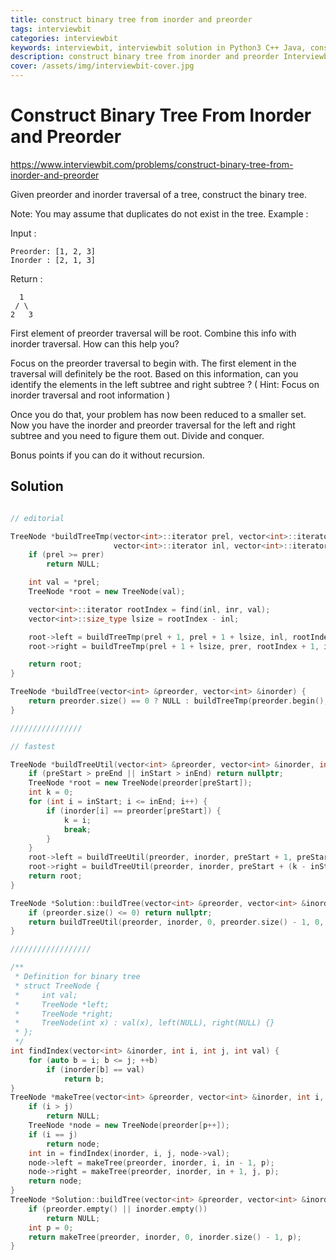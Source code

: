 ```yaml
---
title: construct binary tree from inorder and preorder
tags: interviewbit
categories: interviewbit
keywords: interviewbit, interviewbit solution in Python3 C++ Java, construct binary tree from inorder and preorder solution
description: construct binary tree from inorder and preorder Interviewbit Solution Explained
cover: /assets/img/interviewbit-cover.jpg
---
```


# Construct Binary Tree From Inorder and Preorder

https://www.interviewbit.com/problems/construct-binary-tree-from-inorder-and-preorder


Given preorder and inorder traversal of a tree, construct the binary tree.

 Note: You may assume that duplicates do not exist in the tree. 
Example :

Input :
```
Preorder: [1, 2, 3]
Inorder : [2, 1, 3]
```

Return :
```
  1
 / \
2   3
```

First element of preorder traversal will be root. Combine this info with inorder traversal. How can this help you?


Focus on the preorder traversal to begin with. 
The first element in the traversal will definitely be the root. 
Based on this information, can you identify the elements in the left subtree and right subtree ?
( Hint: Focus on inorder traversal and root information )

Once you do that, your problem has now been reduced to a smaller set.
Now you have the inorder and preorder traversal for the left and right subtree and you need to figure them out. 
Divide and conquer.

Bonus points if you can do it without recursion.


## Solution

```cpp

// editorial

TreeNode *buildTreeTmp(vector<int>::iterator prel, vector<int>::iterator prer,
                       vector<int>::iterator inl, vector<int>::iterator inr) {
    if (prel >= prer)
        return NULL;

    int val = *prel;
    TreeNode *root = new TreeNode(val);

    vector<int>::iterator rootIndex = find(inl, inr, val);
    vector<int>::size_type lsize = rootIndex - inl;

    root->left = buildTreeTmp(prel + 1, prel + 1 + lsize, inl, rootIndex);
    root->right = buildTreeTmp(prel + 1 + lsize, prer, rootIndex + 1, inr);

    return root;
}

TreeNode *buildTree(vector<int> &preorder, vector<int> &inorder) {
    return preorder.size() == 0 ? NULL : buildTreeTmp(preorder.begin(), preorder.end(), inorder.begin(), inorder.end());
}

////////////////

// fastest

TreeNode *buildTreeUtil(vector<int> &preorder, vector<int> &inorder, int preStart, int preEnd, int inStart, int inEnd) {
    if (preStart > preEnd || inStart > inEnd) return nullptr;
    TreeNode *root = new TreeNode(preorder[preStart]);
    int k = 0;
    for (int i = inStart; i <= inEnd; i++) {
        if (inorder[i] == preorder[preStart]) {
            k = i;
            break;
        }
    }
    root->left = buildTreeUtil(preorder, inorder, preStart + 1, preStart + (k - inStart), inStart, k - 1);
    root->right = buildTreeUtil(preorder, inorder, preStart + (k - inStart + 1), preEnd, k + 1, inEnd);
    return root;
}

TreeNode *Solution::buildTree(vector<int> &preorder, vector<int> &inorder) {
    if (preorder.size() <= 0) return nullptr;
    return buildTreeUtil(preorder, inorder, 0, preorder.size() - 1, 0, inorder.size() - 1);
}

//////////////////

/**
 * Definition for binary tree
 * struct TreeNode {
 *     int val;
 *     TreeNode *left;
 *     TreeNode *right;
 *     TreeNode(int x) : val(x), left(NULL), right(NULL) {}
 * };
 */
int findIndex(vector<int> &inorder, int i, int j, int val) {
    for (auto b = i; b <= j; ++b)
        if (inorder[b] == val)
            return b;
}
TreeNode *makeTree(vector<int> &preorder, vector<int> &inorder, int i, int j, int &p) {
    if (i > j)
        return NULL;
    TreeNode *node = new TreeNode(preorder[p++]);
    if (i == j)
        return node;
    int in = findIndex(inorder, i, j, node->val);
    node->left = makeTree(preorder, inorder, i, in - 1, p);
    node->right = makeTree(preorder, inorder, in + 1, j, p);
    return node;
}
TreeNode *Solution::buildTree(vector<int> &preorder, vector<int> &inorder) {
    if (preorder.empty() || inorder.empty())
        return NULL;
    int p = 0;
    return makeTree(preorder, inorder, 0, inorder.size() - 1, p);
}
```
